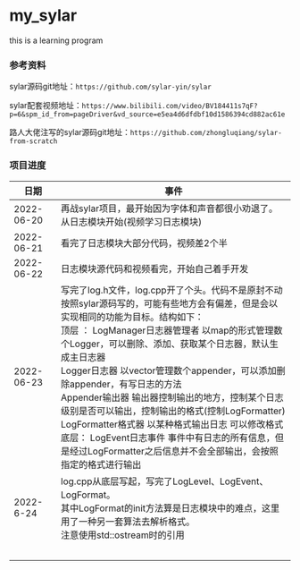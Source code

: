 # my_sylar
this is a learning program

### 参考资料

sylar源码git地址：`https://github.com/sylar-yin/sylar`

sylar配套视频地址：`https://www.bilibili.com/video/BV184411s7qF?p=6&spm_id_from=pageDriver&vd_source=e5ea4d6dfdbf10d1586394cd882ac61e`

路人大佬注写的sylar源码git地址：`https://github.com/zhongluqiang/sylar-from-scratch`

### 项目进度

| 日期       | 事件                                                         |
| ---------- | ------------------------------------------------------------ |
| 2022-06-20 | 再战sylar项目，最开始因为字体和声音都很小劝退了。从日志模块开始(视频学习日志模块) |
| 2022-06-21 | 看完了日志模块大部分代码，视频差2个半                        |
| 2022-06-22 | 日志模块源代码和视频看完，开始自己着手开发                   |
| 2022-06-23 | 写完了log.h文件，log.cpp开了个头。代码不是原封不动按照sylar源码写的，可能有些地方会有偏差，但是会以实现相同的功能为目标。结构如下：<br /> 顶层 ： LogManager日志器管理者    以map的形式管理数个Logger，可以删除、添加、获取某个日志器，默认生成主日志器<br/>              Logger日志器             以vector管理数个appender，可以添加删除appender，有写日志的方法<br/>              Appender输出器           输出器控制输出的地方，控制某个日志级别是否可以输出，控制输出的格式(控制LogFormatter)<br/>              LogFormatter格式器       以某种格式输出日志 可以修改格式<br/> 底层：  LogEvent日志事件          事件中有日志的所有信息，但是经过LogFormatter之后信息并不会全部输出，会按照指定的格式进行输出 |
| 2022-6-24  | log.cpp从底层写起，写完了LogLevel、LogEvent、LogFormat。<br /> 其中LogFormat的init方法算是日志模块中的难点，这里用了一种另一套算法去解析格式。 <br /> 注意使用std::ostream时的引用 |
|            |                                                              |
|            |                                                              |
|            |                                                              |
|            |                                                              |
|            |                                                              |

